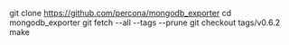 git clone https://github.com/percona/mongodb_exporter
cd mongodb_exporter
git fetch --all --tags --prune
git checkout tags/v0.6.2
make
